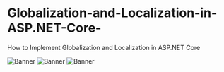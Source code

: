 # Globalization-and-Localization-in-ASP.NET-Core-
How to Implement Globalization and Localization in ASP.NET Core

<img src="https://github.com/saineshwar/Globalization-and-Localization-in-ASP.NET-Core/blob/master/Images/01.png?raw=true" alt="Banner" title="Banner" style="max-width:100%;">

<img src="https://github.com/saineshwar/Globalization-and-Localization-in-ASP.NET-Core/blob/master/Images/02.png?raw=true" alt="Banner" title="Banner" style="max-width:100%;">

<img src="https://github.com/saineshwar/Globalization-and-Localization-in-ASP.NET-Core/blob/master/Images/03.png?raw=true" alt="Banner" title="Banner" style="max-width:100%;">
